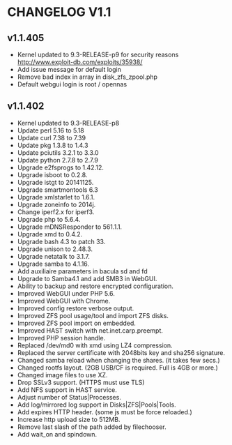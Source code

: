 # CHANGELOG V1.1

## v1.1.405
- Kernel updated to 9.3-RELEASE-p9 for security reasons http://www.exploit-db.com/exploits/35938/
- Add issue message for default login
- Remove bad index in array in disk_zfs_zpool.php
- Default webgui login is root / opennas

## v1.1.402
- Kernel updated to 9.3-RELEASE-p8
- Update perl 5.16 to 5.18
- Update curl 7.38 to 7.39
- Update pkg 1.3.8 to 1.4.3
- Update pciutils 3.2.1 to 3.3.0
- Update python 2.7.8 to 2.7.9
- Upgrade e2fsprogs to 1.42.12.
- Upgrade isboot to 0.2.8.
- Upgrade istgt to 20141125.
- Upgrade smartmontools 6.3
- Upgrade xmlstarlet to 1.6.1.
- Upgrade zoneinfo to 2014j.
- Change iperf2.x for iperf3.
- Upgrade php to 5.6.4.
- Upgrade mDNSResponder to 561.1.1.
- Upgrade xmd to 0.4.2.
- Upgrade bash 4.3 to patch 33.
- Upgrade unison to 2.48.3.
- Upgrade netatalk to 3.1.7.
- Upgrade samba to 4.1.16.
- Add auxiliaire parameters in bacula sd and fd
- Upgrade to Samba4.1 and add SMB3 in WebGUI.
- Ability to backup and restore encrypted configuration.
- Improved WebGUI under PHP 5.6.
- Improved WebGUI with Chrome.
- Improved config restore verbose output.
- Improved ZFS pool usage/tool and import ZFS disks.
- Improved ZFS pool import on embedded.
- Improved HAST switch with net.inet.carp.preempt.
- Improved PHP session handle.
- Replaced /dev/md0 with xmd using LZ4 compression.
- Replaced the server certificate with 2048bits key and sha256 signature.
- Changed samba reload when changing the shares. (it takes few secs.)
- Changed rootfs layout. (2GB USB/CF is required. Full is 4GB or more.)
- Changed image files to use XZ.
- Drop SSLv3 support. (HTTPS must use TLS)
- Add NFS support in HAST service.
- Adjust number of Status|Processes.
- Add log/mirrored log support in Disks|ZFS|Pools|Tools.
- Add expires HTTP header. (some js must be force reloaded.)
- Increase http upload size to 512MB.
- Remove last slash of the path added by filechooser.
- Add wait_on and spindown.